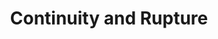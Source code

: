 ---
"\uFEFFauthor_sort": Paul, J. Moufawad
authors: J. Moufawad Paul
comments: ''
cover: "/Users/Raman/Calibre Library/J. Moufawad Paul/Continuity and Rupture (182)/cover.jpg"
formats: mobi
id: '182'
identifiers: ''
isbn: ''
languages: ''
library_name: Calibre Library
pubdate: '0101-01-01T09:00:00+09:00'
publisher: ''
rating: ''
series: ''
series_index: '1.0'
size: '607080'
tags: ''
timestamp: '0101-01-01T09:00:00+09:00'
title: Continuity and Rupture
title_sort: Continuity and Rupture
uuid: 89a1230f-0520-47fb-9c96-b3e038f06df9
"#format": MOBI
layout: book
link: false
---